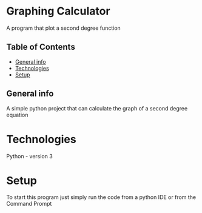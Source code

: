 # Graphing Calculator
A program that plot a second degree function
## Table of Contents
* [General info](#general-info)
* [Technologies](#technologies)
* [Setup](#setup)

## General info
A simple python project that can calculate the graph of a second degree equation

# Technologies
Python - version 3
# Setup
To start this program just simply run the code from a python IDE or from the Command Prompt
